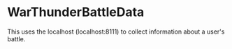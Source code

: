 # WarThunderBattleData
This uses the localhost (localhost:8111) to collect information about a user's battle.
